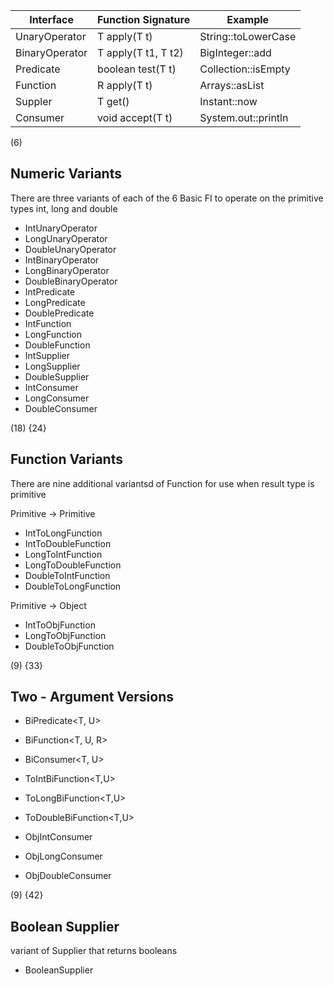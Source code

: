| Interface | Function Signature | Example | 
| --- | --- | --- |
| UnaryOperator<T> | T apply(T t) | String::toLowerCase | 
| BinaryOperator<T> | T apply(T t1, T t2) | BigInteger::add |
| Predicate<T> | boolean test(T t) | Collection::isEmpty |
| Function<T> | R apply(T t) | Arrays::asList | 
| Suppler<T> | T get() | Instant::now |
| Consumer<T> | void accept(T t) | System.out::println |

(6)

## Numeric Variants
There are three variants of each of the 6 Basic FI to operate on
the primitive types int, long and double

- IntUnaryOperator
- LongUnaryOperator
- DoubleUnaryOperator
- IntBinaryOperator
- LongBinaryOperator
- DoubleBinaryOperator
- IntPredicate
- LongPredicate
- DoublePredicate
- IntFunction
- LongFunction
- DoubleFunction
- IntSupplier
- LongSupplier
- DoubleSupplier
- IntConsumer
- LongConsumer
- DoubleConsumer

(18) {24}

## Function Variants
There are nine additional variantsd of Function for use when
result type is primitive

Primitive -> Primitive
- IntToLongFunction
- IntToDoubleFunction
- LongToIntFunction
- LongToDoubleFunction
- DoubleToIntFunction
- DoubleToLongFunction

Primitive -> Object
- IntToObjFunction
- LongToObjFunction
- DoubleToObjFunction

(9) {33}

## Two - Argument Versions

- BiPredicate<T, U>
- BiFunction<T, U, R>
- BiConsumer<T, U>

- ToIntBiFunction<T,U>
- ToLongBiFunction<T,U>
- ToDoubleBiFunction<T,U>

- ObjIntConsumer<T>
- ObjLongConsumer<T>
- ObjDoubleConsumer<T>

(9) {42}

## Boolean Supplier
variant of Supplier that returns booleans

- BooleanSupplier
